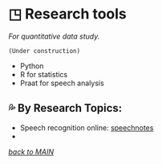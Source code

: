 # ◳ Research tools
_For quantitative data study._  

~~~
(Under construction)
~~~

* Python 
* R for statistics
* Praat for speech analysis


## 💦 By Research Topics:
* Speech recognition online: [speechnotes]("httpes://speechnotes.co")  
* 

[_back to MAIN_](../README.md)  
